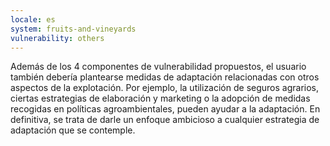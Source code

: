 ```yaml
---
locale: es
system: fruits-and-vineyards
vulnerability: others
---
```


Además de los 4 componentes de vulnerabilidad propuestos, el usuario también debería plantearse medidas de adaptación relacionadas con otros aspectos de la explotación. 
Por ejemplo, la utilización de seguros agrarios, ciertas estrategias de elaboración y marketing o la adopción de medidas recogidas en políticas agroambientales, pueden ayudar a la adaptación. 
En definitiva, se trata de darle un enfoque ambicioso a cualquier estrategia de adaptación que se contemple.
